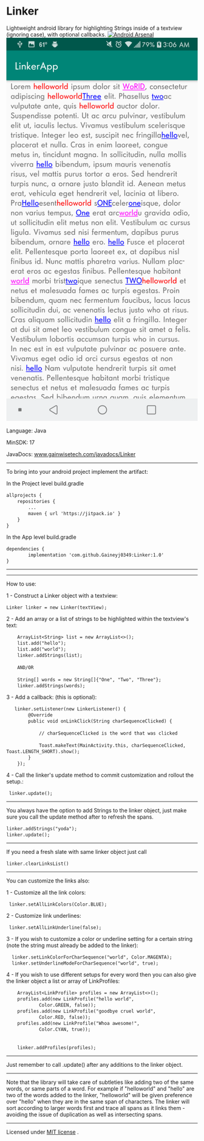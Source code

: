 # Linker
Lightweight android library for highlighting Strings inside of a textview (ignoring case), with optional callbacks.
[![Android Arsenal]( https://img.shields.io/badge/Android%20Arsenal-Linker-green.svg?style=flat )]( https://android-arsenal.com/details/1/7613 )
![alt text](https://github.com/Gaineyj0349/Linker/blob/master/linker.png)

Language: Java

MinSDK: 17

JavaDocs: www.gainwisetech.com/javadocs/Linker

********************************************

To bring into your android project implement the artifact:

In the Project level build.gradle

	allprojects {
		repositories {
			...
			maven { url 'https://jitpack.io' }
		}
	}


In the App level build.gradle

    dependencies {
	        implementation 'com.github.Gaineyj0349:Linker:1.0'
	}



********************************************
********************************************
How to use:

1 - Construct a Linker object with a textview:

    Linker linker = new Linker(textView);
    
2 - Add an array or a list of strings to be highlighted within the textview's text:
    
        ArrayList<String> list = new ArrayList<>();
        list.add("hello");
        list.add("world");
        linker.addStrings(list);
        
        AND/OR
        
        String[] words = new String[]{"One", "Two", "Three"};
        linker.addStrings(words);
        
3 - Add a callback: (this is optional):

       linker.setListener(new LinkerListener() {
            @Override
            public void onLinkClick(String charSequenceClicked) {
            
                // charSequenceClicked is the word that was clicked
                
                Toast.makeText(MainActivity.this, charSequenceClicked, Toast.LENGTH_SHORT).show();
            }
        });
        
4 - Call the linker's update method to commit customization and rollout the setup.:
    
     linker.update();
     
    
     
********************************************************************     
 You always have the option to add Strings to the linker object, just make sure you call the update method after to refresh the spans.

    linker.addStrings("yoda");
    linker.update();

******************************************************************** 
If you need a fresh slate with same linker object just call 

    linker.clearLinksList()
    
******************************************************************** 

 You can customize the links also:

 1 - Customize all the link colors:
    
     linker.setAllLinkColors(Color.BLUE);
     
 2 - Customize link underlines:
 
     linker.setAllLinkUnderline(false);
     
 3 - If you wish to customize a color or underline setting for a certain string (note the string must already be added to the linker):
 
      linker.setLinkColorForCharSequence("world", Color.MAGENTA);
      linker.setUnderlineModeForCharSequence("world", true);
      
 4 - If you wish to use different setups for every word then you can also give the linker object a list or array of LinkProfiles:
       
        ArrayList<LinkProfile> profiles = new ArrayList<>();
        profiles.add(new LinkProfile("hello world",
                Color.GREEN, false));
        profiles.add(new LinkProfile("goodbye cruel world",
                Color.RED, false));
        profiles.add(new LinkProfile("Whoa awesome!",
                Color.CYAN, true));

        
        linker.addProfiles(profiles);
        
 ******************************************************************** 
 Just remember to call .update() after any additions to the linker object.
 
 ******************************************************************** 
 Note that the library will take care of subtleties like adding two of the same words, or same parts of a word. For example if "helloworld" and "hello" are two of the words added to the linker, "helloworld" will be given preference over "hello" when they are in the same span of characters. The linker will sort according to larger words first and trace all spans as it links them - avoiding the issue of duplication as well as intersecting spans.
     
************************************************************************
Licensed under [MIT license](LICENSE) .
